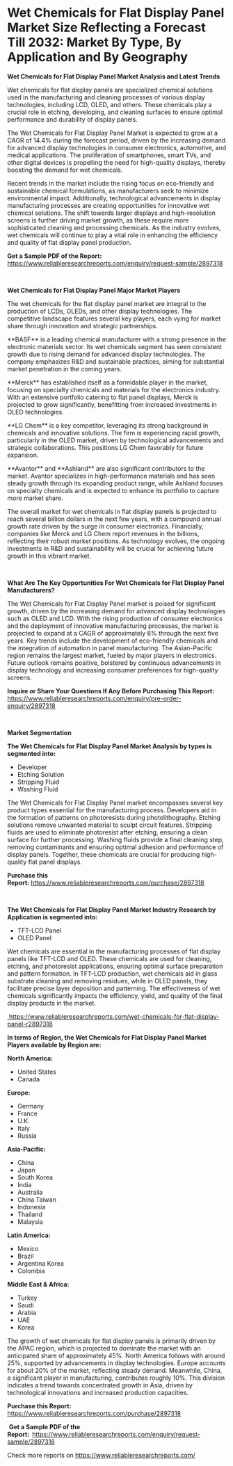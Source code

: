 <p><h1>Wet Chemicals for Flat Display Panel Market Size Reflecting a Forecast Till 2032: Market By Type, By Application and By Geography</h1></p><p><strong>Wet Chemicals for Flat Display Panel Market Analysis and Latest Trends</strong></p>
<p><p>Wet chemicals for flat display panels are specialized chemical solutions used in the manufacturing and cleaning processes of various display technologies, including LCD, OLED, and others. These chemicals play a crucial role in etching, developing, and cleaning surfaces to ensure optimal performance and durability of display panels.</p><p>The Wet Chemicals for Flat Display Panel Market is expected to grow at a CAGR of 14.4% during the forecast period, driven by the increasing demand for advanced display technologies in consumer electronics, automotive, and medical applications. The proliferation of smartphones, smart TVs, and other digital devices is propelling the need for high-quality displays, thereby boosting the demand for wet chemicals.</p><p>Recent trends in the market include the rising focus on eco-friendly and sustainable chemical formulations, as manufacturers seek to minimize environmental impact. Additionally, technological advancements in display manufacturing processes are creating opportunities for innovative wet chemical solutions. The shift towards larger displays and high-resolution screens is further driving market growth, as these require more sophisticated cleaning and processing chemicals. As the industry evolves, wet chemicals will continue to play a vital role in enhancing the efficiency and quality of flat display panel production.</p></p>
<p><strong>Get a Sample PDF of the Report:&nbsp;</strong> <a href="https://www.reliableresearchreports.com/enquiry/request-sample/2897318?utm_campaign=3054&utm_medium=2&utm_source=Github&utm_content=ia&utm_term=15032025&utm_id=wet-chemicals-for-flat-display-panel">https://www.reliableresearchreports.com/enquiry/request-sample/2897318</a></p>
<p>&nbsp;</p>
<p><strong>Wet Chemicals for Flat Display Panel Major Market Players</strong></p>
<p><p>The wet chemicals for the flat display panel market are integral to the production of LCDs, OLEDs, and other display technologies. The competitive landscape features several key players, each vying for market share through innovation and strategic partnerships.</p><p>**BASF** is a leading chemical manufacturer with a strong presence in the electronic materials sector. Its wet chemicals segment has seen consistent growth due to rising demand for advanced display technologies. The company emphasizes R&D and sustainable practices, aiming for substantial market penetration in the coming years.</p><p>**Merck** has established itself as a formidable player in the market, focusing on specialty chemicals and materials for the electronics industry. With an extensive portfolio catering to flat panel displays, Merck is projected to grow significantly, benefitting from increased investments in OLED technologies.</p><p>**LG Chem** is a key competitor, leveraging its strong background in chemicals and innovative solutions. The firm is experiencing rapid growth, particularly in the OLED market, driven by technological advancements and strategic collaborations. This positions LG Chem favorably for future expansion.</p><p>**Avantor** and **Ashland** are also significant contributors to the market. Avantor specializes in high-performance materials and has seen steady growth through its expanding product range, while Ashland focuses on specialty chemicals and is expected to enhance its portfolio to capture more market share.</p><p>The overall market for wet chemicals in flat display panels is projected to reach several billion dollars in the next few years, with a compound annual growth rate driven by the surge in consumer electronics. Financially, companies like Merck and LG Chem report revenues in the billions, reflecting their robust market positions. As technology evolves, the ongoing investments in R&D and sustainability will be crucial for achieving future growth in this vibrant market.</p></p>
<p>&nbsp;</p>
<p><strong>What Are The Key Opportunities For Wet Chemicals for Flat Display Panel Manufacturers?</strong></p>
<p><p>The Wet Chemicals for Flat Display Panel market is poised for significant growth, driven by the increasing demand for advanced display technologies such as OLED and LCD. With the rising production of consumer electronics and the deployment of innovative manufacturing processes, the market is projected to expand at a CAGR of approximately 6% through the next five years. Key trends include the development of eco-friendly chemicals and the integration of automation in panel manufacturing. The Asian-Pacific region remains the largest market, fueled by major players in electronics. Future outlook remains positive, bolstered by continuous advancements in display technology and increasing consumer preferences for high-quality screens.</p></p>
<p><strong>Inquire or Share Your Questions If Any Before Purchasing This Report:</strong> <a href="https://www.reliableresearchreports.com/enquiry/pre-order-enquiry/2897318?utm_campaign=3054&utm_medium=2&utm_source=Github&utm_content=ia&utm_term=15032025&utm_id=wet-chemicals-for-flat-display-panel">https://www.reliableresearchreports.com/enquiry/pre-order-enquiry/2897318</a></p>
<p>&nbsp;</p>
<p><strong>Market Segmentation</strong></p>
<p><strong>The Wet Chemicals for Flat Display Panel Market Analysis by types is segmented into:</strong></p>
<p><ul><li>Developer</li><li>Etching Solution</li><li>Stripping Fluid</li><li>Washing Fluid</li></ul></p>
<p><p>The Wet Chemicals for Flat Display Panel market encompasses several key product types essential for the manufacturing process. Developers aid in the formation of patterns on photoresists during photolithography. Etching solutions remove unwanted material to sculpt circuit features. Stripping fluids are used to eliminate photoresist after etching, ensuring a clean surface for further processing. Washing fluids provide a final cleaning step, removing contaminants and ensuring optimal adhesion and performance of display panels. Together, these chemicals are crucial for producing high-quality flat panel displays.</p></p>
<p><strong>Purchase this Report:&nbsp;</strong><a href="https://www.reliableresearchreports.com/purchase/2897318?utm_campaign=3054&utm_medium=2&utm_source=Github&utm_content=ia&utm_term=15032025&utm_id=wet-chemicals-for-flat-display-panel">https://www.reliableresearchreports.com/purchase/2897318</a></p>
<p>&nbsp;</p>
<p><strong>The Wet Chemicals for Flat Display Panel Market Industry Research by Application is segmented into:</strong></p>
<p><ul><li>TFT-LCD Panel</li><li>OLED Panel</li></ul></p>
<p><p>Wet chemicals are essential in the manufacturing processes of flat display panels like TFT-LCD and OLED. These chemicals are used for cleaning, etching, and photoresist applications, ensuring optimal surface preparation and pattern formation. In TFT-LCD production, wet chemicals aid in glass substrate cleaning and removing residues, while in OLED panels, they facilitate precise layer deposition and patterning. The effectiveness of wet chemicals significantly impacts the efficiency, yield, and quality of the final display products in the market.</p></p>
<p><a href="https://www.reliableresearchreports.com/wet-chemicals-for-flat-display-panel-r2897318?utm_campaign=3054&utm_medium=2&utm_source=Github&utm_content=ia&utm_term=15032025&utm_id=wet-chemicals-for-flat-display-panel">&nbsp;https://www.reliableresearchreports.com/wet-chemicals-for-flat-display-panel-r2897318</a></p>
<p><strong>In terms of Region, the Wet Chemicals for Flat Display Panel Market Players available by Region are:</strong></p>
<p>
    <p> <strong> North America: </strong>
        <ul>
            <li>United States</li>
            <li>Canada</li>
        </ul>
        </p> 
    <p> <strong> Europe: </strong>
        <ul>
            <li>Germany</li>
            <li>France</li>
            <li>U.K.</li>
            <li>Italy</li>
            <li>Russia</li>
        </ul>
        </p> 
    <p> <strong> Asia-Pacific: </strong>
        <ul>
            <li>China</li>
            <li>Japan</li>
            <li>South Korea</li>
            <li>India</li>
            <li>Australia</li>
            <li>China Taiwan</li>
            <li>Indonesia</li>
            <li>Thailand</li>
            <li>Malaysia</li>
        </ul>
        </p> 
    <p> <strong> Latin America: </strong>
        <ul>
            <li>Mexico</li>
            <li>Brazil</li>
            <li>Argentina Korea</li>
            <li>Colombia</li>
        </ul>
        </p> 
    <p> <strong> Middle East & Africa: </strong>
        <ul>
            <li>Turkey</li>
            <li>Saudi</li>
            <li>Arabia</li>
            <li>UAE</li>
            <li>Korea</li>
        </ul>
    </p>
    </p>
<p><p>The growth of wet chemicals for flat display panels is primarily driven by the APAC region, which is projected to dominate the market with an anticipated share of approximately 45%. North America follows with around 25%, supported by advancements in display technologies. Europe accounts for about 20% of the market, reflecting steady demand. Meanwhile, China, a significant player in manufacturing, contributes roughly 10%. This division indicates a trend towards concentrated growth in Asia, driven by technological innovations and increased production capacities.</p></p>
<p><strong>Purchase this Report: </strong><a href="https://www.reliableresearchreports.com/purchase/2897318?utm_campaign=3054&utm_medium=2&utm_source=Github&utm_content=ia&utm_term=15032025&utm_id=wet-chemicals-for-flat-display-panel">https://www.reliableresearchreports.com/purchase/2897318</a></p>
<p>&nbsp;<strong>Get a Sample PDF of the Report:&nbsp;&nbsp;</strong><a href="https://www.reliableresearchreports.com/enquiry/request-sample/2897318?utm_campaign=3054&utm_medium=2&utm_source=Github&utm_content=ia&utm_term=15032025&utm_id=wet-chemicals-for-flat-display-panel">https://www.reliableresearchreports.com/enquiry/request-sample/2897318</a></p>
<p><strong></strong></p>
<p>Check more reports on <a href="https://www.reliableresearchreports.com/?utm_campaign=3054&utm_medium=2&utm_source=Github&utm_content=ia&utm_term=15032025&utm_id=wet-chemicals-for-flat-display-panel">https://www.reliableresearchreports.com/</a></p>